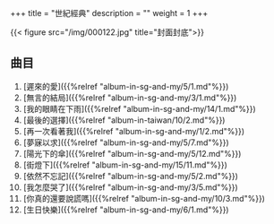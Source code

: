 +++
title = "世紀經典"
description = ""
weight = 1
+++

{{< figure src="/img/000122.jpg" title="封面封底">}}

## 曲目

1. [遲來的愛]({{%relref "album-in-sg-and-my/5/1.md"%}}) 
2. [無言的結局]({{%relref "album-in-sg-and-my/3/1.md"%}}) 
3. [我的眼睛在下雨]({{%relref "album-in-sg-and-my/14/1.md"%}}) 
4. [最後的選擇]({{%relref "album-in-taiwan/10/2.md"%}}) 
5. [再一次看著我]({{%relref "album-in-sg-and-my/1/2.md"%}}) 
6. [夢寐以求]({{%relref "album-in-sg-and-my/5/7.md"%}}) 
7. [陽光下的傘]({{%relref "album-in-sg-and-my/5/12.md"%}}) 
8. [街燈下]({{%relref "album-in-sg-and-my/15/11.md"%}}) 
9. [依然不忘記]({{%relref "album-in-sg-and-my/5/2.md"%}}) 
10. [我怎麼哭了]({{%relref "album-in-sg-and-my/3/5.md"%}}) 
11. [你真的還要說謊嗎]({{%relref "album-in-sg-and-my/10/3.md"%}}) 
12. [生日快樂]({{%relref "album-in-sg-and-my/6/1.md"%}}) 